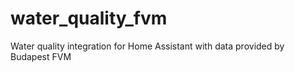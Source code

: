 # water_quality_fvm
Water quality integration for Home Assistant with data provided by Budapest FVM

